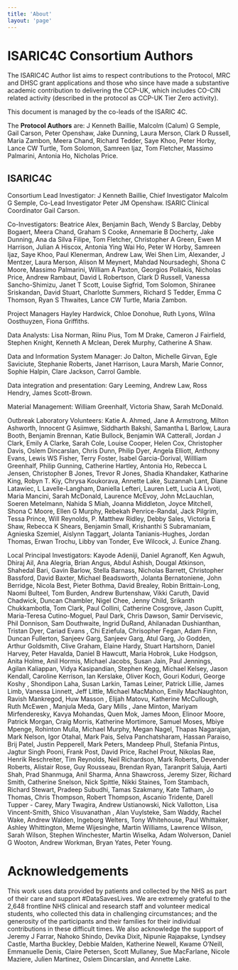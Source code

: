 ```yaml
---
title: 'About'
layout: 'page'
---
```



ISARIC4C Consortium Authors
=======

The ISARIC4C Author list aims to respect contributions to the
Protocol, MRC and DHSC grant applications and those who since have made
a substantive academic contribution to delivering the CCP-UK, which
includes CO-CIN related activity (described in the protocol as CCP-UK
Tier Zero activity).

This document is managed by the co-leads of the ISARIC 4C.

The **Protocol Authors** are: J Kenneth Baillie, Malcolm (Calum) G Semple,
Gail Carson, Peter Openshaw, Jake Dunning, Laura Merson, Clark D
Russell, Maria Zambon, Meera Chand, Richard Tedder, Saye Khoo, Peter
Horby, Lance CW Turtle, Tom Solomon, Samreen Ijaz, Tom Fletcher, Massimo
Palmarini, Antonia Ho, Nicholas Price.

ISARIC4C
--------

Consortium Lead Investigator: J Kenneth Baillie, Chief Investigator Malcolm G Semple,
Co-Lead Investigator Peter JM Openshaw. ISARIC Clinical Coordinator Gail Carson. 

Co-Investigators: Beatrice Alex, Benjamin Bach, Wendy S Barclay, Debby Bogaert, Meera 
Chand, Graham S Cooke, Annemarie B Docherty, Jake Dunning, Ana da Silva Filipe, Tom 
Fletcher, Christopher A Green, Ewen M Harrison, Julian A Hiscox, Antonia Ying Wai Ho, 
Peter W Horby, Samreen Ijaz, Saye Khoo, Paul Klenerman, Andrew Law, Wei Shen Lim, 
Alexander, J Mentzer, Laura Merson, Alison M Meynert, Mahdad Noursadeghi, Shona C Moore, 
Massimo Palmarini, William A Paxton, Georgios Pollakis, Nicholas Price, Andrew Rambaut,
David L Robertson, Clark D Russell, Vanessa Sancho-Shimizu, Janet T Scott, Louise Sigfrid,
Tom Solomon, Shiranee Sriskandan, David Stuart, Charlotte Summers, Richard S Tedder,
Emma C Thomson, Ryan S Thwaites, Lance CW Turtle, Maria Zambon. 

Project Managers Hayley Hardwick, Chloe Donohue, Ruth Lyons, Wilna Oosthuyzen, Fiona Griffiths. 

Data Analysts: Lisa Norman, Riinu Pius, Tom M Drake, Cameron J Fairfield, Stephen Knight, 
Kenneth A Mclean, Derek Murphy, Catherine A Shaw. 

Data and Information System Manager: Jo Dalton, Michelle Girvan, Egle Saviciute, Stephanie
Roberts, Janet Harrison, Laura Marsh, Marie Connor, Sophie Halpin, Clare Jackson, Carrol Gamble.

Data integration and presentation: Gary Leeming, Andrew Law, Ross Hendry, James Scott-Brown.

Material Management: William Greenhalf, Victoria Shaw, Sarah McDonald.

Outbreak Laboratory Volunteers: Katie A. Ahmed, Jane A Armstrong, Milton Ashworth, Innocent 
G Asiimwe, Siddharth Bakshi, Samantha L Barlow, Laura Booth, Benjamin Brennan, Katie Bullock,
Benjamin WA Catterall, Jordan J Clark, Emily A Clarke, Sarah Cole, Louise Cooper, Helen Cox,
Christopher Davis, Oslem Dincarslan, Chris Dunn, Philip Dyer, Angela Elliott, Anthony Evans,
Lewis WS Fisher, Terry Foster, Isabel Garcia-Dorival, Willliam Greenhalf, Philip Gunning,
Catherine Hartley, Antonia Ho, Rebecca L Jensen, Christopher B Jones, Trevor R Jones,
Shadia Khandaker, Katharine King, Robyn T. Kiy, Chrysa Koukorava, Annette Lake, Suzannah Lant,
Diane Latawiec, L Lavelle-Langham, Daniella Lefteri, Lauren Lett, Lucia A Livoti, Maria Mancini,
Sarah McDonald, Laurence McEvoy, John McLauchlan, Soeren Metelmann, Nahida S Miah, Joanna
Middleton, Joyce Mitchell, Shona C Moore, Ellen G Murphy, Rebekah Penrice-Randal, Jack Pilgrim,
Tessa Prince, Will Reynolds, P. Matthew Ridley, Debby Sales, Victoria E Shaw, Rebecca K Shears,
Benjamin Small, Krishanthi S Subramaniam, Agnieska Szemiel, Aislynn Taggart, Jolanta Tanianis-Hughes,
Jordan Thomas, Erwan Trochu, Libby van Tonder, Eve Wilcock, J. Eunice Zhang.

Local Principal Investigators: Kayode Adeniji, Daniel Agranoff, Ken Agwuh, Dhiraj Ail, 
Ana Alegria, Brian Angus, Abdul Ashish, Dougal Atkinson, Shahedal Bari, Gavin Barlow, 
Stella Barnass, Nicholas Barrett, Christopher Bassford, David Baxter, Michael Beadsworth, 
Jolanta Bernatoniene, John Berridge, Nicola Best, Pieter Bothma, David Brealey, Robin 
Brittain-Long, Naomi Bulteel, Tom Burden, Andrew Burtenshaw, Vikki Caruth, David Chadwick,
Duncan Chambler, Nigel Chee, Jenny Child, Srikanth Chukkambotla, Tom Clark, Paul Collini,
Catherine Cosgrove, Jason Cupitt, Maria-Teresa Cutino-Moguel, Paul Dark, Chris Dawson, 
Samir Dervisevic, Phil Donnison, Sam Douthwaite, Ingrid DuRand, Ahilanadan Dushianthan,
Tristan Dyer, Cariad Evans , Chi Eziefula, Chrisopher Fegan, Adam Finn, Duncan Fullerton,
Sanjeev Garg, Sanjeev Garg, Atul Garg, Jo Godden, Arthur Goldsmith, Clive Graham, Elaine Hardy,
Stuart Hartshorn, Daniel Harvey, Peter Havalda, Daniel B Hawcutt, Maria Hobrok, Luke Hodgson,
Anita Holme, Anil Hormis, Michael Jacobs, Susan Jain, Paul Jennings, Agilan Kaliappan, 
Vidya Kasipandian, Stephen Kegg, Michael Kelsey, Jason Kendall, Caroline Kerrison, Ian
Kerslake, Oliver Koch, Gouri Koduri, George Koshy , Shondipon Laha, Susan Larkin, Tamas Leiner,
Patrick Lillie, James Limb, Vanessa Linnett, Jeff Little, Michael MacMahon, Emily MacNaughton,
Ravish Mankregod, Huw Masson , Elijah Matovu, Katherine McCullough, Ruth McEwen , Manjula Meda,
Gary Mills , Jane Minton, Mariyam Mirfenderesky, Kavya Mohandas, Quen Mok, James Moon, Elinoor 
Moore, Patrick Morgan, Craig Morris, Katherine Mortimore, Samuel Moses, Mbiye Mpenge, Rohinton 
Mulla, Michael Murphy, Megan Nagel, Thapas Nagarajan, Mark Nelson, Igor Otahal, Mark Pais, 
Selva Panchatsharam, Hassan Paraiso, Brij Patel, Justin Pepperell, Mark Peters, Mandeep Phull, 
Stefania Pintus, Jagtur Singh Pooni, Frank Post, David Price, Rachel Prout, Nikolas Rae, 
Henrik Reschreiter, Tim Reynolds, Neil Richardson, Mark Roberts, Devender Roberts, Alistair Rose, 
Guy Rousseau, Brendan Ryan, Taranprit Saluja, Aarti Shah, Prad Shanmuga, Anil Sharma, Anna 
Shawcross, Jeremy Sizer, Richard Smith, Catherine Snelson, Nick Spittle, Nikki Staines, Tom 
Stambach, Richard Stewart, Pradeep Subudhi, Tamas Szakmany, Kate Tatham, Jo Thomas, Chris Thompson,
Robert Thompson, Ascanio Tridente, Darell Tupper - Carey, Mary Twagira, Andrew Ustianowski, 
Nick Vallotton, Lisa Vincent-Smith, Shico Visuvanathan , Alan Vuylsteke, Sam Waddy, Rachel Wake,
Andrew Walden, Ingeborg Welters, Tony Whitehouse, Paul Whittaker, Ashley Whittington, 
Meme Wijesinghe, Martin Williams, Lawrence Wilson, Sarah Wilson, Stephen Winchester, 
Martin Wiselka, Adam Wolverson, Daniel G Wooton, Andrew Workman, Bryan Yates, Peter Young.


Acknowledgements 
=================

This work uses data provided by patients and collected by the NHS as part 
of their care and support #DataSavesLives. We are extremely grateful to the 
2,648 frontline NHS clinical and research staff and volunteer medical 
students, who collected this data in challenging circumstances; and the 
generosity of the participants and their families for their individual 
contributions in these difficult times. We also acknowledge the support of 
Jeremy J Farrar, Nahoko Shindo, Devika Dixit, Nipunie Rajapakse, Lyndsey Castle, 
Martha Buckley, Debbie Malden, Katherine Newell, Kwame O’Neill, Emmanuelle Denis, 
Claire Petersen, Scott Mullaney, Sue MacFarlane, Nicole Maziere, Julien Martinez, 
Oslem Dincarslan, and Annette Lake.
